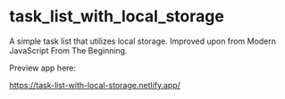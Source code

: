 # task_list_with_local_storage
A simple task list that utilizes local storage. Improved upon from Modern JavaScript From The Beginning.

Preview app here:

https://task-list-with-local-storage.netlify.app/
